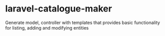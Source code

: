 # laravel-catalogue-maker
Generate model, controller with templates that provides basic functionality for listing, adding and modifying entities
